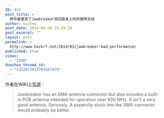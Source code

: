 ```yaml
---
ID: 421
post_title: >
  原作者废弃了Jawbreaker测试版本上的的微带天线
author: scateu
post_date: 2014-03-20 15:29:29
post_excerpt: ""
layout: post
permalink: >
  http://www.hackrf.net/2014/03/jawbreaker-bad-performance/
published: true
views:
  - "1290"
duoshuo_thread_id:
  - "1312073613704167479"
---
```

作者在WIKI上<a href="https://github.com/mossmann/hackrf/wiki/Jawbreaker#set-your-jawbreaker-free">写道</a>：
<blockquote>Jawbreaker has an SMA antenna connector but also includes a built-in PCB antenna intended for operation near 900 MHz. It isn't a very good antenna. Seriously. A paperclip stuck into the SMA connector would probably be better.</blockquote>